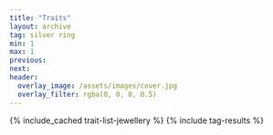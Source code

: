 ```yaml
---
title: "Traits"
layout: archive
tag: silver ring
min: 1
max: 1
previous:
next:
header:
  overlay_image: /assets/images/cover.jpg
  overlay_filter: rgba(0, 0, 0, 0.5)
---
```

{% include_cached trait-list-jewellery %}
{% include tag-results %}

